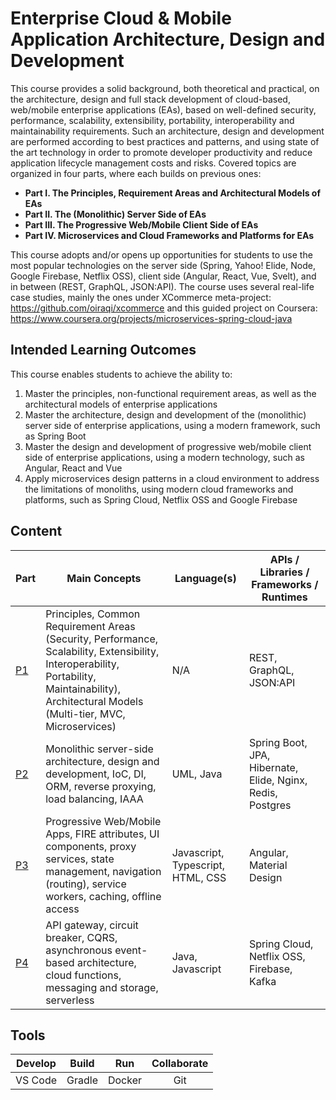 # Enterprise Cloud & Mobile Application Architecture, Design and Development
This course provides a solid background, both theoretical and practical, on the architecture, design and full stack development of cloud-based, web/mobile enterprise applications (EAs), based on well-defined security, performance, scalability, extensibility, portability, interoperability and maintainability requirements. Such an architecture, design and development are performed according to best practices and patterns, and using state of the art technology in order to promote developer productivity and reduce application lifecycle management costs and risks. Covered topics are organized in four parts, where each builds on previous ones:
- **Part I. The Principles, Requirement Areas and Architectural Models of EAs**
- **Part II. The (Monolithic) Server Side of EAs**
- **Part III. The Progressive Web/Mobile Client Side of EAs**
- **Part IV. Microservices and Cloud Frameworks and Platforms for EAs**

This course adopts and/or opens up opportunities for students to use the most popular technologies on the server side (Spring, Yahoo! Elide, Node, Google Firebase, Netflix OSS), client side (Angular, React, Vue, Svelt), and in between (REST, GraphQL, JSON:API). The course uses several real-life case studies, mainly the ones under XCommerce meta-project: https://github.com/oiraqi/xcommerce and this guided project on Coursera: https://www.coursera.org/projects/microservices-spring-cloud-java

## Intended Learning Outcomes
This course enables students to achieve the ability to:
1. Master the principles, non-functional requirement areas, as well as the architectural models of enterprise applications
2. Master the architecture, design and development of the (monolithic) server side of enterprise applications, using a modern framework, such as Spring Boot
3. Master the design and development of progressive web/mobile client side of enterprise applications, using a modern technology, such as Angular, React and Vue
4. Apply microservices design patterns in a cloud environment to address the limitations of monoliths, using modern cloud frameworks and platforms, such as Spring Cloud, Netflix OSS  and Google Firebase

## Content
Part | Main Concepts | Language(s) | APIs / Libraries / Frameworks / Runtimes |
| --- | --- | --- | --- |
| [P1](https://github.com/oiraqi/eas/tree/main/P1-Big-Picture) | Principles, Common Requirement Areas (Security, Performance, Scalability, Extensibility, Interoperability, Portability, Maintainability), Architectural Models (Multi-tier, MVC, Microservices) | N/A | REST, GraphQL, JSON:API |
| [P2](https://github.com/oiraqi/eas/tree/main/P2-Server-Side) | Monolithic server-side architecture, design and development, IoC, DI, ORM, reverse proxying, load balancing, IAAA | UML, Java | Spring Boot, JPA, Hibernate, Elide, Nginx, Redis, Postgres |
| [P3](https://github.com/oiraqi/eas/tree/main/P3-Client-Side) | Progressive Web/Mobile Apps, FIRE attributes, UI components, proxy services, state management, navigation (routing), service workers, caching, offline access | Javascript, Typescript, HTML, CSS |Angular, Material Design |
| [P4](https://github.com/oiraqi/eas/tree/main/P4-Microservices-Cloud) | API gateway, circuit breaker, CQRS, asynchronous event-based architecture, cloud functions, messaging and storage, serverless | Java, Javascript | Spring Cloud, Netflix OSS, Firebase, Kafka |

## Tools
Develop | Build | Run | Collaborate |
| :---: | :---: | :---: | :---: |
| VS Code | Gradle | Docker | Git |
